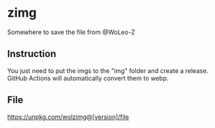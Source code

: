 # zimg

Somewhere to save the file from @WoLeo-Z

## Instruction

You just need to put the imgs to the "img" folder and create a release. GitHub Actions will automatically convert them to webp.

## File

https://unpkg.com/wolzimg@[version]/file